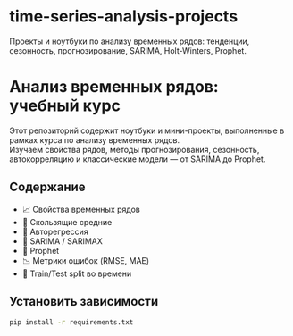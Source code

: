 # time-series-analysis-projects
Проекты и ноутбуки по анализу временных рядов: тенденции, сезонность, прогнозирование, SARIMA, Holt-Winters, Prophet.

# Анализ временных рядов: учебный курс

Этот репозиторий содержит ноутбуки и мини-проекты, выполненные в рамках курса по анализу временных рядов.  
Изучаем свойства рядов, методы прогнозирования, сезонность, автокорреляцию и классические модели — от SARIMA до Prophet.

## Содержание

- 📈 Свойства временных рядов
- 🧮 Скользящие средние
- 🔄 Авторегрессия
- 🔁 SARIMA / SARIMAX
- 🎢 Prophet
- 📉 Метрики ошибок (RMSE, MAE)
- 📆 Train/Test split во времени

## Установить зависимости

```bash
pip install -r requirements.txt

